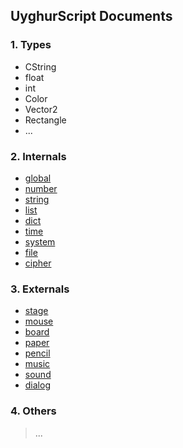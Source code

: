 ## UyghurScript Documents 

### 1. Types

* CString
* float
* int
* Color
* Vector2
* Rectangle
* ...

### 2. Internals


- [global](internals/global.md)
- [number](internals/number.md)
- [string](internals/string.md)
- [list](internals/list.md)
- [dict](internals/dict.md)
- [time](internals/time.md)
- [system](internals/system.md)
- [file](internals/file.md)
- [cipher](internals/cipher.md)

### 3. Externals


- [stage](externals/stage.md)
- [mouse](externals/mouse.md)
- [board](externals/board.md)
- [paper](externals/paper.md)
- [pencil](externals/pencil.md)
- [music](externals/music.md)
- [sound](externals/sound.md)
- [dialog](externals/dialog.md)

### 4. Others

> ...
